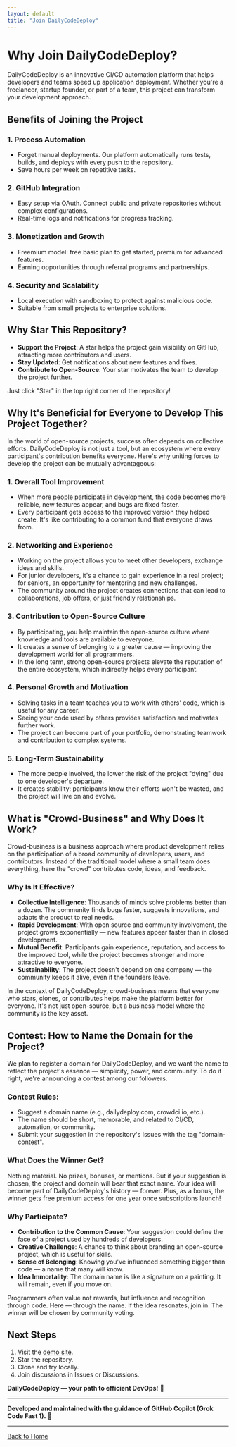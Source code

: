 ```yaml
---
layout: default
title: "Join DailyCodeDeploy"
---
```


# Why Join DailyCodeDeploy?

DailyCodeDeploy is an innovative CI/CD automation platform that helps developers and teams speed up application deployment. Whether you're a freelancer, startup founder, or part of a team, this project can transform your development approach.

## Benefits of Joining the Project

### 1. **Process Automation**
   - Forget manual deployments. Our platform automatically runs tests, builds, and deploys with every push to the repository.
   - Save hours per week on repetitive tasks.

### 2. **GitHub Integration**
   - Easy setup via OAuth. Connect public and private repositories without complex configurations.
   - Real-time logs and notifications for progress tracking.

### 3. **Monetization and Growth**
   - Freemium model: free basic plan to get started, premium for advanced features.
   - Earning opportunities through referral programs and partnerships.

### 4. **Security and Scalability**
   - Local execution with sandboxing to protect against malicious code.
   - Suitable from small projects to enterprise solutions.

## Why Star This Repository?

- **Support the Project**: A star helps the project gain visibility on GitHub, attracting more contributors and users.
- **Stay Updated**: Get notifications about new features and fixes.
- **Contribute to Open-Source**: Your star motivates the team to develop the project further.

Just click "Star" in the top right corner of the repository!

## Why It's Beneficial for Everyone to Develop This Project Together?

In the world of open-source projects, success often depends on collective efforts. DailyCodeDeploy is not just a tool, but an ecosystem where every participant's contribution benefits everyone. Here's why uniting forces to develop the project can be mutually advantageous:

### 1. **Overall Tool Improvement**
   - When more people participate in development, the code becomes more reliable, new features appear, and bugs are fixed faster.
   - Every participant gets access to the improved version they helped create. It's like contributing to a common fund that everyone draws from.

### 2. **Networking and Experience**
   - Working on the project allows you to meet other developers, exchange ideas and skills.
   - For junior developers, it's a chance to gain experience in a real project; for seniors, an opportunity for mentoring and new challenges.
   - The community around the project creates connections that can lead to collaborations, job offers, or just friendly relationships.

### 3. **Contribution to Open-Source Culture**
   - By participating, you help maintain the open-source culture where knowledge and tools are available to everyone.
   - It creates a sense of belonging to a greater cause — improving the development world for all programmers.
   - In the long term, strong open-source projects elevate the reputation of the entire ecosystem, which indirectly helps every participant.

### 4. **Personal Growth and Motivation**
   - Solving tasks in a team teaches you to work with others' code, which is useful for any career.
   - Seeing your code used by others provides satisfaction and motivates further work.
   - The project can become part of your portfolio, demonstrating teamwork and contribution to complex systems.

### 5. **Long-Term Sustainability**
   - The more people involved, the lower the risk of the project "dying" due to one developer's departure.
   - It creates stability: participants know their efforts won't be wasted, and the project will live on and evolve.

## What is "Crowd-Business" and Why Does It Work?

Crowd-business is a business approach where product development relies on the participation of a broad community of developers, users, and contributors. Instead of the traditional model where a small team does everything, here the "crowd" contributes code, ideas, and feedback.

### Why Is It Effective?
- **Collective Intelligence**: Thousands of minds solve problems better than a dozen. The community finds bugs faster, suggests innovations, and adapts the product to real needs.
- **Rapid Development**: With open source and community involvement, the project grows exponentially — new features appear faster than in closed development.
- **Mutual Benefit**: Participants gain experience, reputation, and access to the improved tool, while the project becomes stronger and more attractive to everyone.
- **Sustainability**: The project doesn't depend on one company — the community keeps it alive, even if the founders leave.

In the context of DailyCodeDeploy, crowd-business means that everyone who stars, clones, or contributes helps make the platform better for everyone. It's not just open-source, but a business model where the community is the key asset.

## Contest: How to Name the Domain for the Project?

We plan to register a domain for DailyCodeDeploy, and we want the name to reflect the project's essence — simplicity, power, and community. To do it right, we're announcing a contest among our followers.

### Contest Rules:
- Suggest a domain name (e.g., dailydeploy.com, crowdci.io, etc.).
- The name should be short, memorable, and related to CI/CD, automation, or community.
- Submit your suggestion in the repository's Issues with the tag "domain-contest".

### What Does the Winner Get?
Nothing material. No prizes, bonuses, or mentions. But if your suggestion is chosen, the project and domain will bear that exact name. Your idea will become part of DailyCodeDeploy's history — forever. Plus, as a bonus, the winner gets free premium access for one year once subscriptions launch!

### Why Participate?
- **Contribution to the Common Cause**: Your suggestion could define the face of a project used by hundreds of developers.
- **Creative Challenge**: A chance to think about branding an open-source project, which is useful for skills.
- **Sense of Belonging**: Knowing you've influenced something bigger than code — a name that many will know.
- **Idea Immortality**: The domain name is like a signature on a painting. It will remain, even if you move on.

Programmers often value not rewards, but influence and recognition through code. Here — through the name. If the idea resonates, join in. The winner will be chosen by community voting.

## Next Steps
1. Visit the [demo site](https://nickscherbakov.github.io/daily-code-deploy).
2. Star the repository.
3. Clone and try locally.
4. Join discussions in Issues or Discussions.

**DailyCodeDeploy — your path to efficient DevOps!** 🚀

---

**Developed and maintained with the guidance of GitHub Copilot (Grok Code Fast 1).** 🤖

---

[Back to Home](index.html)